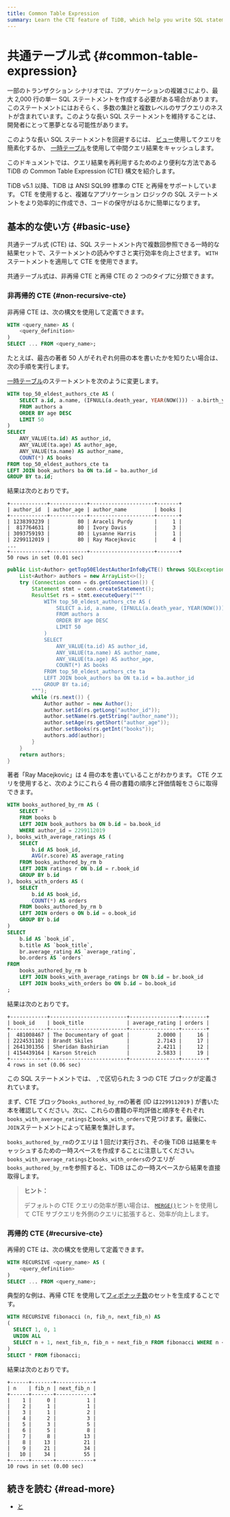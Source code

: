 ```yaml
---
title: Common Table Expression
summary: Learn the CTE feature of TiDB, which help you write SQL statements more efficiently.
---
```


# 共通テーブル式 {#common-table-expression}

一部のトランザクション シナリオでは、アプリケーションの複雑さにより、最大 2,000 行の単一 SQL ステートメントを作成する必要がある場合があります。このステートメントにはおそらく、多数の集計と複数レベルのサブクエリのネストが含まれています。このような長い SQL ステートメントを維持することは、開発者にとって悪夢となる可能性があります。

このような長い SQL ステートメントを回避するには、 [<a href="/develop/dev-guide-use-views.md">ビュー</a>](/develop/dev-guide-use-views.md)使用してクエリを簡素化するか、 [<a href="/develop/dev-guide-use-temporary-tables.md">一時テーブル</a>](/develop/dev-guide-use-temporary-tables.md)を使用して中間クエリ結果をキャッシュします。

このドキュメントでは、クエリ結果を再利用するためのより便利な方法である TiDB の Common Table Expression (CTE) 構文を紹介します。

TiDB v5.1 以降、TiDB は ANSI SQL99 標準の CTE と再帰をサポートしています。 CTE を使用すると、複雑なアプリケーション ロジックの SQL ステートメントをより効率的に作成でき、コードの保守がはるかに簡単になります。

## 基本的な使い方 {#basic-use}

共通テーブル式 (CTE) は、SQL ステートメント内で複数回参照できる一時的な結果セットで、ステートメントの読みやすさと実行効率を向上させます。 `WITH`ステートメントを適用して CTE を使用できます。

共通テーブル式は、非再帰 CTE と再帰 CTE の 2 つのタイプに分類できます。

### 非再帰的 CTE {#non-recursive-cte}

非再帰 CTE は、次の構文を使用して定義できます。

```sql
WITH <query_name> AS (
    <query_definition>
)
SELECT ... FROM <query_name>;
```

たとえば、最古の著者 50 人がそれぞれ何冊の本を書いたかを知りたい場合は、次の手順を実行します。

<SimpleTab groupId="language">
<div label="SQL" value="sql">

[<a href="/develop/dev-guide-use-temporary-tables.md">一時テーブル</a>](/develop/dev-guide-use-temporary-tables.md)のステートメントを次のように変更します。

```sql
WITH top_50_eldest_authors_cte AS (
    SELECT a.id, a.name, (IFNULL(a.death_year, YEAR(NOW())) - a.birth_year) AS age
    FROM authors a
    ORDER BY age DESC
    LIMIT 50
)
SELECT
    ANY_VALUE(ta.id) AS author_id,
    ANY_VALUE(ta.age) AS author_age,
    ANY_VALUE(ta.name) AS author_name,
    COUNT(*) AS books
FROM top_50_eldest_authors_cte ta
LEFT JOIN book_authors ba ON ta.id = ba.author_id
GROUP BY ta.id;
```

結果は次のとおりです。

```
+------------+------------+---------------------+-------+
| author_id  | author_age | author_name         | books |
+------------+------------+---------------------+-------+
| 1238393239 |         80 | Araceli Purdy       |     1 |
|  817764631 |         80 | Ivory Davis         |     3 |
| 3093759193 |         80 | Lysanne Harris      |     1 |
| 2299112019 |         80 | Ray Macejkovic      |     4 |
...
+------------+------------+---------------------+-------+
50 rows in set (0.01 sec)
```

</div>
<div label="Java" value = "java">

```java
public List<Author> getTop50EldestAuthorInfoByCTE() throws SQLException {
    List<Author> authors = new ArrayList<>();
    try (Connection conn = ds.getConnection()) {
        Statement stmt = conn.createStatement();
        ResultSet rs = stmt.executeQuery("""
            WITH top_50_eldest_authors_cte AS (
                SELECT a.id, a.name, (IFNULL(a.death_year, YEAR(NOW())) - a.birth_year) AS age
                FROM authors a
                ORDER BY age DESC
                LIMIT 50
            )
            SELECT
                ANY_VALUE(ta.id) AS author_id,
                ANY_VALUE(ta.name) AS author_name,
                ANY_VALUE(ta.age) AS author_age,
                COUNT(*) AS books
            FROM top_50_eldest_authors_cte ta
            LEFT JOIN book_authors ba ON ta.id = ba.author_id
            GROUP BY ta.id;
        """);
        while (rs.next()) {
            Author author = new Author();
            author.setId(rs.getLong("author_id"));
            author.setName(rs.getString("author_name"));
            author.setAge(rs.getShort("author_age"));
            author.setBooks(rs.getInt("books"));
            authors.add(author);
        }
    }
    return authors;
}
```

</div>
</SimpleTab>

著者「Ray Macejkovic」は 4 冊の本を書いていることがわかります。 CTE クエリを使用すると、次のようにこれら 4 冊の書籍の順序と評価情報をさらに取得できます。

```sql
WITH books_authored_by_rm AS (
    SELECT *
    FROM books b
    LEFT JOIN book_authors ba ON b.id = ba.book_id
    WHERE author_id = 2299112019
), books_with_average_ratings AS (
    SELECT
        b.id AS book_id,
        AVG(r.score) AS average_rating
    FROM books_authored_by_rm b
    LEFT JOIN ratings r ON b.id = r.book_id
    GROUP BY b.id
), books_with_orders AS (
    SELECT
        b.id AS book_id,
        COUNT(*) AS orders
    FROM books_authored_by_rm b
    LEFT JOIN orders o ON b.id = o.book_id
    GROUP BY b.id
)
SELECT
    b.id AS `book_id`,
    b.title AS `book_title`,
    br.average_rating AS `average_rating`,
    bo.orders AS `orders`
FROM
    books_authored_by_rm b
    LEFT JOIN books_with_average_ratings br ON b.id = br.book_id
    LEFT JOIN books_with_orders bo ON b.id = bo.book_id
;
```

結果は次のとおりです。

```
+------------+-------------------------+----------------+--------+
| book_id    | book_title              | average_rating | orders |
+------------+-------------------------+----------------+--------+
|  481008467 | The Documentary of goat |         2.0000 |     16 |
| 2224531102 | Brandt Skiles           |         2.7143 |     17 |
| 2641301356 | Sheridan Bashirian      |         2.4211 |     12 |
| 4154439164 | Karson Streich          |         2.5833 |     19 |
+------------+-------------------------+----------------+--------+
4 rows in set (0.06 sec)
```

この SQL ステートメントでは、 `,`で区切られた 3 つの CTE ブロックが定義されています。

まず、CTE ブロック`books_authored_by_rm`の著者 (ID は`2299112019` ) が書いた本を確認してください。次に、これらの書籍の平均評価と順序をそれぞれ`books_with_average_ratings`と`books_with_orders`で見つけます。最後に、 `JOIN`ステートメントによって結果を集計します。

`books_authored_by_rm`のクエリは 1 回だけ実行され、その後 TiDB は結果をキャッシュするための一時スペースを作成することに注意してください。 `books_with_average_ratings`と`books_with_orders`のクエリが`books_authored_by_rm`を参照すると、TiDB はこの一時スペースから結果を直接取得します。

> **ヒント：**
>
> デフォルトの CTE クエリの効率が悪い場合は、 [<a href="/optimizer-hints.md#merge">`MERGE()`</a>](/optimizer-hints.md#merge)ヒントを使用して CTE サブクエリを外側のクエリに拡張すると、効率が向上します。

### 再帰的 CTE {#recursive-cte}

再帰的 CTE は、次の構文を使用して定義できます。

```sql
WITH RECURSIVE <query_name> AS (
    <query_definition>
)
SELECT ... FROM <query_name>;
```

典型的な例は、再帰 CTE を使用して[<a href="https://en.wikipedia.org/wiki/Fibonacci_number">フィボナッチ数</a>](https://en.wikipedia.org/wiki/Fibonacci_number)のセットを生成することです。

```sql
WITH RECURSIVE fibonacci (n, fib_n, next_fib_n) AS
(
  SELECT 1, 0, 1
  UNION ALL
  SELECT n + 1, next_fib_n, fib_n + next_fib_n FROM fibonacci WHERE n < 10
)
SELECT * FROM fibonacci;
```

結果は次のとおりです。

```
+------+-------+------------+
| n    | fib_n | next_fib_n |
+------+-------+------------+
|    1 |     0 |          1 |
|    2 |     1 |          1 |
|    3 |     1 |          2 |
|    4 |     2 |          3 |
|    5 |     3 |          5 |
|    6 |     5 |          8 |
|    7 |     8 |         13 |
|    8 |    13 |         21 |
|    9 |    21 |         34 |
|   10 |    34 |         55 |
+------+-------+------------+
10 rows in set (0.00 sec)
```

## 続きを読む {#read-more}

-   [<a href="/sql-statements/sql-statement-with.md">と</a>](/sql-statements/sql-statement-with.md)
